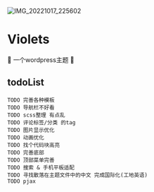 ![IMG_20221017_225602](https://user-images.githubusercontent.com/61401879/196308005-702e69f8-c656-4bd7-9098-070db60f0214.png)

# Violets
🚧  一个wordpress主题 🚧

## todoList
    TODO 完善各种模板
    TODO 导航栏不好看
    TODO scss整理 有点乱
    TODO 评论标签/分类 的tag
    TODO 图片显示优化
    TODO 动画优化
    TODO 找个代码块高亮
    TODO 完善底部
    TODO 顶部菜单完善
    TODO 搜索 & 手机平板适配
    TODO 寻找散落在主题文件中的中文 完成国际化(工地英语)
    TODO pjax
